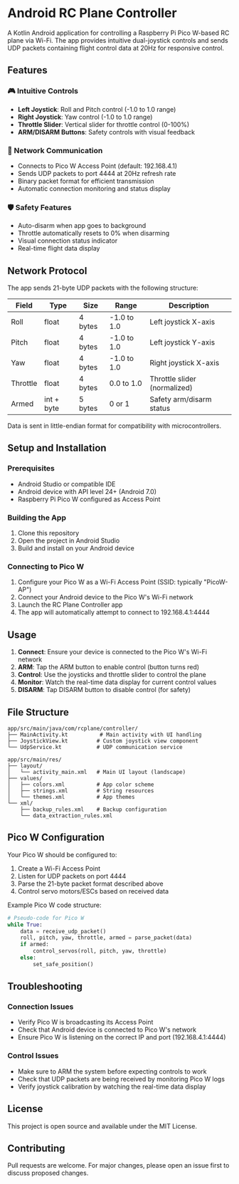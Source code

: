 # Android RC Plane Controller

A Kotlin Android application for controlling a Raspberry Pi Pico W-based RC plane via Wi-Fi. The app provides intuitive dual-joystick controls and sends UDP packets containing flight control data at 20Hz for responsive control.

## Features

### 🎮 Intuitive Controls
- **Left Joystick**: Roll and Pitch control (-1.0 to 1.0 range)
- **Right Joystick**: Yaw control (-1.0 to 1.0 range)
- **Throttle Slider**: Vertical slider for throttle control (0-100%)
- **ARM/DISARM Buttons**: Safety controls with visual feedback

### 📡 Network Communication
- Connects to Pico W Access Point (default: 192.168.4.1)
- Sends UDP packets to port 4444 at 20Hz refresh rate
- Binary packet format for efficient transmission
- Automatic connection monitoring and status display

### 🛡️ Safety Features
- Auto-disarm when app goes to background
- Throttle automatically resets to 0% when disarming
- Visual connection status indicator
- Real-time flight data display

## Network Protocol

The app sends 21-byte UDP packets with the following structure:

| Field    | Type       | Size    | Range       | Description                  |
|----------|------------|---------|-------------|------------------------------|
| Roll     | float      | 4 bytes | -1.0 to 1.0 | Left joystick X-axis         |
| Pitch    | float      | 4 bytes | -1.0 to 1.0 | Left joystick Y-axis         |
| Yaw      | float      | 4 bytes | -1.0 to 1.0 | Right joystick X-axis        |
| Throttle | float      | 4 bytes | 0.0 to 1.0  | Throttle slider (normalized) |
| Armed    | int + byte | 5 bytes | 0 or 1      | Safety arm/disarm status     |

Data is sent in little-endian format for compatibility with microcontrollers.

## Setup and Installation

### Prerequisites
- Android Studio or compatible IDE
- Android device with API level 24+ (Android 7.0)
- Raspberry Pi Pico W configured as Access Point

### Building the App
1. Clone this repository
2. Open the project in Android Studio
3. Build and install on your Android device

### Connecting to Pico W
1. Configure your Pico W as a Wi-Fi Access Point (SSID: typically "PicoW-AP")
2. Connect your Android device to the Pico W's Wi-Fi network
3. Launch the RC Plane Controller app
4. The app will automatically attempt to connect to 192.168.4.1:4444

## Usage

1. **Connect**: Ensure your device is connected to the Pico W's Wi-Fi network
2. **ARM**: Tap the ARM button to enable control (button turns red)
3. **Control**: Use the joysticks and throttle slider to control the plane
4. **Monitor**: Watch the real-time data display for current control values
5. **DISARM**: Tap DISARM button to disable control (for safety)

## File Structure

```
app/src/main/java/com/rcplane/controller/
├── MainActivity.kt          # Main activity with UI handling
├── JoystickView.kt         # Custom joystick view component
└── UdpService.kt           # UDP communication service

app/src/main/res/
├── layout/
│   └── activity_main.xml   # Main UI layout (landscape)
├── values/
│   ├── colors.xml          # App color scheme
│   ├── strings.xml         # String resources
│   └── themes.xml          # App themes
└── xml/
    ├── backup_rules.xml    # Backup configuration
    └── data_extraction_rules.xml
```

## Pico W Configuration

Your Pico W should be configured to:
1. Create a Wi-Fi Access Point
2. Listen for UDP packets on port 4444
3. Parse the 21-byte packet format described above
4. Control servo motors/ESCs based on received data

Example Pico W code structure:
```python
# Pseudo-code for Pico W
while True:
    data = receive_udp_packet()
    roll, pitch, yaw, throttle, armed = parse_packet(data)
    if armed:
        control_servos(roll, pitch, yaw, throttle)
    else:
        set_safe_position()
```

## Troubleshooting

### Connection Issues
- Verify Pico W is broadcasting its Access Point
- Check that Android device is connected to Pico W's network
- Ensure Pico W is listening on the correct IP and port (192.168.4.1:4444)

### Control Issues
- Make sure to ARM the system before expecting controls to work
- Check that UDP packets are being received by monitoring Pico W logs
- Verify joystick calibration by watching the real-time data display

## License

This project is open source and available under the MIT License.

## Contributing

Pull requests are welcome. For major changes, please open an issue first to discuss proposed changes.
